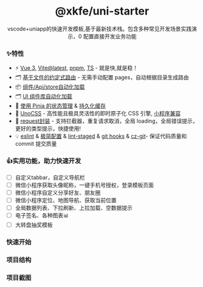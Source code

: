 <h1 align="center">@xkfe/uni-starter</h1>
<p align="center">vscode+uniapp的快速开发模板,基于最新技术栈。包含多种常见开发场景实践演示，0 配置直接开发业务功能</p>

<h3>✨特性</h3>

- ⚡️ [Vue 3](https://github.com/vuejs/core), [Vite@latest](https://vitejs.dev/), [pnpm](https://www.pnpm.cn/), [TS](https://www.tslang.cn/) - 就是快,就是稳！
- 🗂 [基于文件的约定式路由](https://github.com/uni-helper/vite-plugin-uni-pages) - 无需手动配置 pages，自动根据目录生成路由
- 📦 [组件/Api/store自动化加载](https://github.com/unplugin/unplugin-vue-components)
- 🗂 [UI 组件库自动化加载](https://uni-helper.js.org/vite-plugin-uni-components)
- 🍍 [使用 Pinia 的状态管理](https://pinia.vuejs.org/zh/) & [持久化缓存](https://prazdevs.github.io/pinia-plugin-persistedstate/zh/guide/)
- 🎨 [UnoCSS](https://unocss.dev/) - 高性能且极具灵活性的即时原子化 CSS 引擎, [小程序兼容](https://github.com/unocss-applet/unocss-applet)
- 🚀 [request封装]() - 支持拦截器，重复请求取消，全局 loading，全局错误提示，更好的类型提示，快捷使用!
- 💡 [eslint]() & [极简配置](https://uni-helper.js.org/eslint-config) & [lint-staged]() & [git hooks](simple-git-hooks) & [cz-git](https://cz-git.qbb.sh/zh/)-  保证代码质量和 commit 提交质量

<h3>👍实用功能，助力快速开发</h3>

- [ ] 自定义tabbar，自定义导航栏
- [ ] 微信小程序获取头像昵称，一键手机号授权，登录模板页面
- [ ] 微信小程序自定义分享好友、朋友圈
- [ ] 微信小程序定位、地图导航、获取当前位置
- [ ] 全局数据列表、下拉刷新、上拉加载、空数据提示
- [ ] 电子签名、各种图表📊
- [ ] 大转盘抽奖模板

<h3>快速开始</h3>
<h3>项目结构</h3>
<h3>项目截图</h3>
